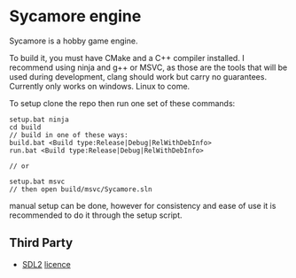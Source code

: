 # Sycamore engine

Sycamore is a hobby game engine.

To build it, you must have CMake and a C++ compiler installed. I recommend using ninja and g++ or MSVC, as those are the tools that will be used during development, clang should work but carry no guarantees. Currently only works on windows. Linux to come.

To setup clone the repo then run one set of these commands: 
```
setup.bat ninja
cd build
// build in one of these ways:
build.bat <Build type:Release|Debug|RelWithDebInfo>
run.bat <Build type:Release|Debug|RelWithDebInfo>

// or

setup.bat msvc
// then open build/msvc/Sycamore.sln
```

manual setup can be done, however for consistency and ease of use it is recommended to do it through the setup script.


## Third Party
- [SDL2](https://www.libsdl.org/) [licence](https://www.libsdl.org/license.php)